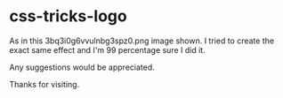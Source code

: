 # css-tricks-logo

As in this 3bq3i0g6vvulnbg3spz0.png image shown.
I tried to create the exact same effect and I'm 99 percentage sure I did it.

Any suggestions would be appreciated.

Thanks for visiting.
